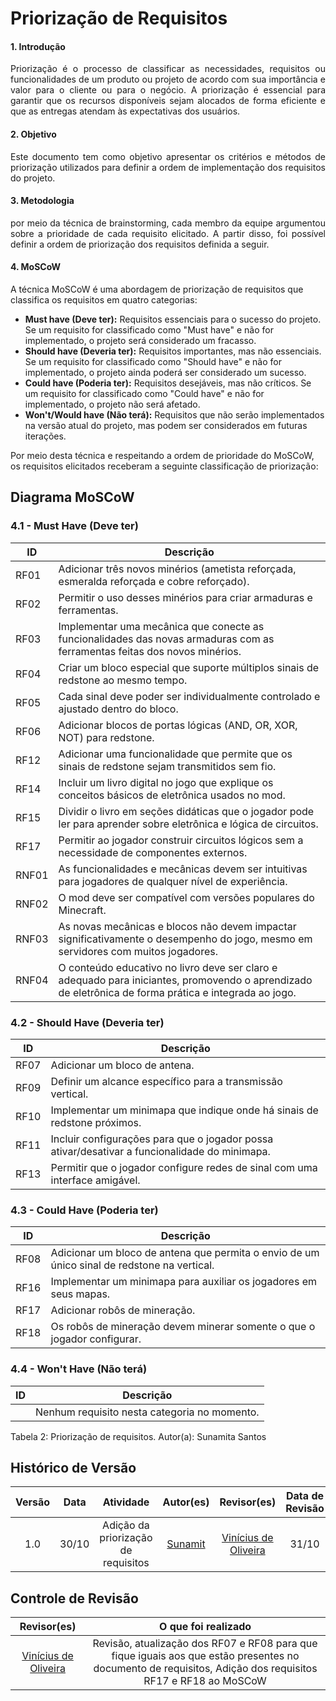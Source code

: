 <!--
Focos_2: Artefato Independente de Metodologia (ou seja, generalista).

Entrega Mínima: 1 artefato generalista (ESCOPO: 5W2H; Mapa Mental; Diagrama Causa-Efeito; Rich Picture; Léxico (ou Glossário) ou Planos de Risco, Custo e Tempo).

Apresentação (em sala) explicando o artefato elaborado, com: (i) rastro claro aos membros participantes (MOSTRAR QUADRO DE PARTICIPAÇÕES & COMMITS); (ii) justificativas & senso crítico sobre o trabalho realizado, e (iii) comentários gerais sobre o trabalho em equipe. Tempo da Apresentação: +/- 5min. Recomendação: Apresentar diretamente via Wiki ou GitPages do Projeto. Baixar os conteúdos com antecedência, evitando problemas de internet no momento de exposição nas Dinâmicas de Avaliação.

A Wiki ou GitPages do Projeto deve conter um tópico dedicado ao Módulo Artefato Generalista, com 1 artefato que seja independente de metodologia adotada, histórico de versões, referências, e demais detalhamentos gerados pela equipe nesse escopo.

Demais orientações disponíveis nas Diretrizes (vide Moodle). -->

# **Priorização de Requisitos**

#### **1. Introdução**

<p style="text-align: justify;">
Priorização é o processo de classificar as necessidades, requisitos ou funcionalidades de um produto ou projeto de acordo com sua importância e valor para o cliente ou para o negócio. A priorização é essencial para garantir que os recursos disponíveis sejam alocados de forma eficiente e que as entregas atendam às expectativas dos usuários.
</p>

#### **2. Objetivo**

<p style="text-align: justify;">
Este documento tem como objetivo apresentar os critérios e métodos de priorização utilizados para definir a ordem de implementação dos requisitos do projeto.

</p>

#### **3. Metodologia**

<p style="text-align: justify;">
por meio da técnica de brainstorming, cada membro da equipe argumentou sobre a prioridade de cada requisito elicitado. A partir disso, foi possível definir a ordem de priorização dos requisitos definida a seguir.

</p>

#### **4. MoSCoW**

<p style="text-align: justify;">

A técnica MoSCoW é uma abordagem de priorização de requisitos que classifica os requisitos em quatro categorias:

- **Must have (Deve ter):** Requisitos essenciais para o sucesso do projeto. Se um requisito for classificado como "Must have" e não for implementado, o projeto será considerado um fracasso.
- **Should have (Deveria ter):** Requisitos importantes, mas não essenciais. Se um requisito for classificado como "Should have" e não for implementado, o projeto ainda poderá ser considerado um sucesso.
- **Could have (Poderia ter):** Requisitos desejáveis, mas não críticos. Se um requisito for classificado como "Could have" e não for implementado, o projeto não será afetado.
- **Won't/Would have (Não terá):** Requisitos que não serão implementados na versão atual do projeto, mas podem ser considerados em futuras iterações.

Por meio desta técnica e respeitando a ordem de prioridade do MoSCoW, os requisitos elicitados receberam a seguinte classificação de priorização:

## Diagrama MoSCoW

### **4.1 - Must Have (Deve ter)**

| ID    | Descrição                                                                                                                                             |
| ----- | ----------------------------------------------------------------------------------------------------------------------------------------------------- |
| RF01  | Adicionar três novos minérios (ametista reforçada, esmeralda reforçada e cobre reforçado).                                                            |
| RF02  | Permitir o uso desses minérios para criar armaduras e ferramentas.                                                                                    |
| RF03  | Implementar uma mecânica que conecte as funcionalidades das novas armaduras com as ferramentas feitas dos novos minérios.                             |
| RF04  | Criar um bloco especial que suporte múltiplos sinais de redstone ao mesmo tempo.                                                                      |
| RF05  | Cada sinal deve poder ser individualmente controlado e ajustado dentro do bloco.                                                                      |
| RF06  | Adicionar blocos de portas lógicas (AND, OR, XOR, NOT) para redstone.                                                                                 |
| RF12  | Adicionar uma funcionalidade que permite que os sinais de redstone sejam transmitidos sem fio.                                                        |
| RF14  | Incluir um livro digital no jogo que explique os conceitos básicos de eletrônica usados no mod.                                                       |
| RF15  | Dividir o livro em seções didáticas que o jogador pode ler para aprender sobre eletrônica e lógica de circuitos.                                      |
| RF17  | Permitir ao jogador construir circuitos lógicos sem a necessidade de componentes externos.                                                            |
| RNF01 | As funcionalidades e mecânicas devem ser intuitivas para jogadores de qualquer nível de experiência.                                                  |
| RNF02 | O mod deve ser compatível com versões populares do Minecraft.                                                                                         |
| RNF03 | As novas mecânicas e blocos não devem impactar significativamente o desempenho do jogo, mesmo em servidores com muitos jogadores.                     |
| RNF04 | O conteúdo educativo no livro deve ser claro e adequado para iniciantes, promovendo o aprendizado de eletrônica de forma prática e integrada ao jogo. |

### **4.2 - Should Have (Deveria ter)**

| ID   | Descrição                                                                                     |
| ---- | --------------------------------------------------------------------------------------------- |
| RF07 | Adicionar um bloco de antena.                                                                 |
| RF09 | Definir um alcance específico para a transmissão vertical.                                    |
| RF10 | Implementar um minimapa que indique onde há sinais de redstone próximos.                      |
| RF11 | Incluir configurações para que o jogador possa ativar/desativar a funcionalidade do minimapa. |
| RF13 | Permitir que o jogador configure redes de sinal com uma interface amigável.                   |

### **4.3 - Could Have (Poderia ter)**

| ID   | Descrição                                                                                   |
| ---- | ------------------------------------------------------------------------------------------- |
| RF08 | Adicionar um bloco de antena que permita o envio de um único sinal de redstone na vertical. |
| RF16 | Implementar um minimapa para auxiliar os jogadores em seus mapas.                           |
| RF17 | Adicionar robôs de mineração.                                                               |
| RF18 | Os robôs de mineração devem minerar somente o que o jogador configurar.                     |

### **4.4 - Won't Have (Não terá)**

| ID | Descrição                                    |
| -- | -------------------------------------------- |
|    | Nenhum requisito nesta categoria no momento. |

Tabela 2: Priorização de requisitos.
Autor(a): Sunamita Santos

</p>

## Histórico de Versão

| Versão | Data  |              Atividade              |               Autor(es)               |                          Revisor(es)                           | Data de Revisão |
| :----: | :---: | :---------------------------------: | :-----------------------------------: | :------------------------------------------------------------: | :-------------: |
|  1.0   | 30/10 | Adição da priorização de requisitos | [Sunamit](https://github.com/Sunamit) | [Vinícius de Oliveira](https://github.com/ViniciussdeOliveira) |      31/10      |

## Controle de Revisão

|                          Revisor(es)                           |                                                                    O que foi realizado                                                                     |
| :------------------------------------------------------------: | :--------------------------------------------------------------------------------------------------------------------------------------------------------: |
| [Vinícius de Oliveira](https://github.com/ViniciussdeOliveira) | Revisão, atualização dos RF07 e RF08 para que fique iguais aos que estão presentes no documento de requisitos, Adição dos requisitos RF17 e RF18 ao MoSCoW |
